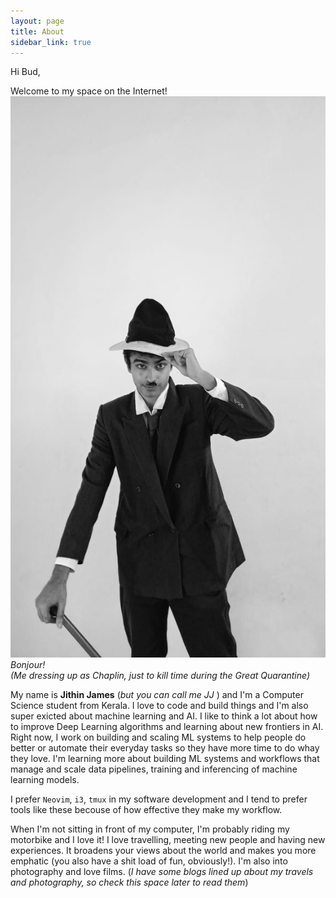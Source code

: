 ```yaml
---
layout: page
title: About
sidebar_link: true
---
```


Hi Bud, 

Welcome to my space on the Internet!
![Me](assets/images/aboutMePic.jpg)
*Bonjour! <br> (Me dressing up as Chaplin, just to kill time during the Great Quarantine)*

My name is **Jithin James** (*but you can call me JJ* ) and I'm a Computer Science student from Kerala. 
I love to code and build things and I'm also super exicted about machine learning and AI.
I like to think a lot about how to improve Deep Learning algorithms and learning about new frontiers in AI.
Right now, I work on building and scaling ML systems to help people do better or automate their everyday tasks so they have more time to do whay they love.
I'm learning more about building ML systems and workflows that manage and scale data pipelines, training and inferencing of machine learning models. 

I prefer `Neovim`, `i3`, `tmux` in my software development and I tend to prefer tools like these becouse of how effective they make my workflow.

When I'm not sitting in front of my computer, I'm probably riding my motorbike and I love it!
I love travelling, meeting new people and having new experiences.
It broadens your views about the world and makes you more emphatic (you also have a shit load of fun, obviously!).
I'm also into photography and love films.
(*I have some blogs lined up about my travels and photography, so check this space later to read them*)

